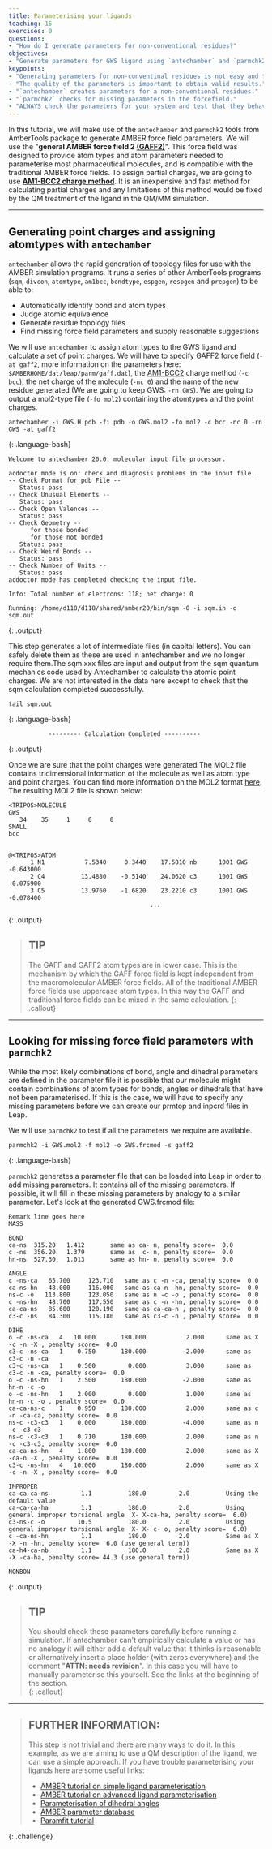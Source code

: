 ```yaml
---
title: Parameterising your ligands
teaching: 15
exercises: 0
questions:
- "How do I generate parameters for non-conventional residues?"
objectives:
- "Generate parameters for GWS ligand using `antechamber` and `parmchk2`."
keypoints:
- "Generating parameters for non-conventinal residues is not easy and there are different ways to parameterise them."
- "The quality of the parameters is important to obtain valid results."
- "`antechamber` creates parameters for a non-conventional residues."
- "`parmchk2` checks for missing parameters in the forcefield."
- "ALWAYS check the parameters for your system and test that they behave as expected."
---
```


In this tutorial, we will make use of the `antechamber` and `parmchk2` tools from AmberTools package to generate AMBER force field parameters. We will use the "**general AMBER force field 2 [(GAFF2)](http://ambermd.org/antechamber/gaff.html)**". This force field was designed to provide atom types and atom parameters needed to parameterise most pharmaceutical molecules, and is compatible with the traditional AMBER force fields. To assign partial charges, we are going to use **[AM1-BCC2 charge method](https://pubmed.ncbi.nlm.nih.gov/12395429/)**. It is an inexpensive and fast method for calculating partial charges and any limitations of this method would be fixed by the QM treatment of the ligand in the QM/MM simulation.  

***

## Generating point charges and assigning atomtypes with `antechamber`

`antechamber` allows the rapid generation of topology files for use with the AMBER simulation programs. It runs a series of other AmberTools programs (`sqm`, `divcon`, `atomtype`, `am1bcc`, `bondtype`, `espgen`, `respgen` and `prepgen`) to be able to:

- Automatically identify bond and atom types
- Judge atomic equivalence
- Generate residue topology files
- Find missing force field parameters and supply reasonable suggestions

We will use `antechamber` to assign atom types to the GWS ligand and calculate a set of point charges. We will have to specify GAFF2 force field (`-at gaff2`, more information on the parameters here: `$AMBERHOME/dat/leap/parm/gaff.dat`), the [AM1-BCC2](https://pubmed.ncbi.nlm.nih.gov/12395429/) charge method (`-c bcc`), the net charge of the molecule (`-nc 0`) and the name of the new residue generated (We are going to keep GWS: `-rn GWS`). We are going to output a mol2-type file (`-fo mol2`) containing the atomtypes and the point charges.  

~~~
antechamber -i GWS.H.pdb -fi pdb -o GWS.mol2 -fo mol2 -c bcc -nc 0 -rn GWS -at gaff2
~~~
{: .language-bash}

~~~
Welcome to antechamber 20.0: molecular input file processor.

acdoctor mode is on: check and diagnosis problems in the input file.
-- Check Format for pdb File --
   Status: pass
-- Check Unusual Elements --
   Status: pass
-- Check Open Valences --
   Status: pass
-- Check Geometry --
      for those bonded   
      for those not bonded   
   Status: pass
-- Check Weird Bonds --
   Status: pass
-- Check Number of Units --
   Status: pass
acdoctor mode has completed checking the input file.

Info: Total number of electrons: 118; net charge: 0

Running: /home/d118/d118/shared/amber20/bin/sqm -O -i sqm.in -o sqm.out
~~~
{: .output}

This step generates a lot of intermediate files (in capital letters). You can safely delete them as these are used in antechamber and we no longer require them.The sqm.xxx files are input and output from the sqm quantum mechanics code used by Antechamber to calculate the atomic point charges. We are not interested in the data here except to check that the sqm calculation completed successfully.

~~~
tail sqm.out
~~~
{: .language-bash}

~~~
           --------- Calculation Completed ----------
~~~
{: .output}

Once we are sure that the point charges were generated The MOL2 file contains tridimensional information of the molecule as well as atom type and point charges. You can find more information on the MOL2 format [here](http://chemyang.ccnu.edu.cn/ccb/server/AIMMS/mol2.pdf). The resulting MOL2 file is shown below:

~~~
<TRIPOS>MOLECULE
GWS 
   34    35     1     0     0
SMALL
bcc


@<TRIPOS>ATOM
      1 N1           7.5340     0.3440    17.5810 nb      1001 GWS      -0.643000
      2 C4          13.4880    -0.5140    24.0620 c3      1001 GWS      -0.075900
      3 C5          13.9760    -1.6820    23.2210 c3      1001 GWS      -0.078400
                                       ...
~~~
{: .output}

> ## TIP
>
> The GAFF and GAFF2 atom types are in lower case. This is the mechanism by which the GAFF force field is kept independent from the macromolecular AMBER force fields. All of the traditional AMBER force fields use uppercase atom types. In this way the GAFF and traditional force fields can be mixed in the same calculation.
{: .callout}

***

## Looking for missing force field parameters with `parmchk2`

While the most likely combinations of bond, angle and dihedral parameters are defined in the parameter file it is possible that our molecule might contain combinations of atom types for bonds, angles or dihedrals that have not been parameterised. If this is the case, we will have to specify any missing parameters before we can create our prmtop and inpcrd files in Leap. 

We will use ```parmchk2``` to test if all the parameters we require are available.

~~~
parmchk2 -i GWS.mol2 -f mol2 -o GWS.frcmod -s gaff2
~~~
{: .language-bash}

```parmchk2``` generates a parameter file that can be loaded into Leap in order to add missing parameters. It contains all of the missing parameters. If possible, it will fill in these missing parameters by analogy to a similar parameter. Let's look at the generated GWS.frcmod file: 

~~~
Remark line goes here
MASS

BOND
ca-ns  315.20   1.412       same as ca- n, penalty score=  0.0
c -ns  356.20   1.379       same as  c- n, penalty score=  0.0
hn-ns  527.30   1.013       same as hn- n, penalty score=  0.0

ANGLE
c -ns-ca   65.700     123.710   same as c -n -ca, penalty score=  0.0
ca-ns-hn   48.000     116.000   same as ca-n -hn, penalty score=  0.0
ns-c -o   113.800     123.050   same as n -c -o , penalty score=  0.0
c -ns-hn   48.700     117.550   same as c -n -hn, penalty score=  0.0
ca-ca-ns   85.600     120.190   same as ca-ca-n , penalty score=  0.0
c3-c -ns   84.300     115.180   same as c3-c -n , penalty score=  0.0

DIHE
o -c -ns-ca   4   10.000       180.000           2.000      same as X -c -n -X , penalty score=  0.0
c3-c -ns-ca   1    0.750       180.000          -2.000      same as c3-c -n -ca
c3-c -ns-ca   1    0.500         0.000           3.000      same as c3-c -n -ca, penalty score=  0.0
o -c -ns-hn   1    2.500       180.000          -2.000      same as hn-n -c -o
o -c -ns-hn   1    2.000         0.000           1.000      same as hn-n -c -o , penalty score=  0.0
ca-ca-ns-c    1    0.950       180.000           2.000      same as c -n -ca-ca, penalty score=  0.0
ns-c -c3-c3   1    0.000       180.000          -4.000      same as n -c -c3-c3
ns-c -c3-c3   1    0.710       180.000           2.000      same as n -c -c3-c3, penalty score=  0.0
ca-ca-ns-hn   4    1.800       180.000           2.000      same as X -ca-n -X , penalty score=  0.0
c3-c -ns-hn   4   10.000       180.000           2.000      same as X -c -n -X , penalty score=  0.0

IMPROPER
ca-ca-ca-ns         1.1          180.0         2.0          Using the default value
ca-ca-ca-ha         1.1          180.0         2.0          Using general improper torsional angle  X- X-ca-ha, penalty score=  6.0)
c3-ns-c -o         10.5          180.0         2.0          Using general improper torsional angle  X- X- c- o, penalty score=  6.0)
c -ca-ns-hn         1.1          180.0         2.0          Same as X -X -n -hn, penalty score=  6.0 (use general term))
ca-h4-ca-nb         1.1          180.0         2.0          Same as X -X -ca-ha, penalty score= 44.3 (use general term))

NONBON

~~~
{: .output}

> ## TIP
> 
> You should check these parameters carefully before running a simulation. If antechamber can't empirically calculate a value or has no analogy it will either add a default value that it thinks is reasonable or alternatively insert a place holder (with zeros everywhere) and the comment "**ATTN: needs revision**". In this case you will have to manually parameterise this yourself. See the links at the beginning of the section.  
{: .callout}

***

> ## FURTHER INFORMATION:
>
>This step is not trivial and there are many ways to do it. In this example, as we are aiming to use a QM description of the ligand, we can use a simple approach. If you have trouble parameterising your ligands here are some useful links:
>
> * [AMBER tutorial on simple ligand parameterisation](https://ambermd.org/tutorials/basic/tutorial4/index.htm)
> * [AMBER tutorial on advanced ligand parameterisation](https://ambermd.org/tutorials/advanced/tutorial1/section1.htm)
> * [Parameterisation of dihedral angles](http://www.ub.edu/cbdd/?q=content/small-molecule-dihedrals-parametrization)
> * [AMBER parameter database](http://research.bmh.manchester.ac.uk/bryce/amber/)
> * [Paramfit tutorial](http://ambermd.org/tutorials/advanced/tutorial23/)
>
{: .challenge}


